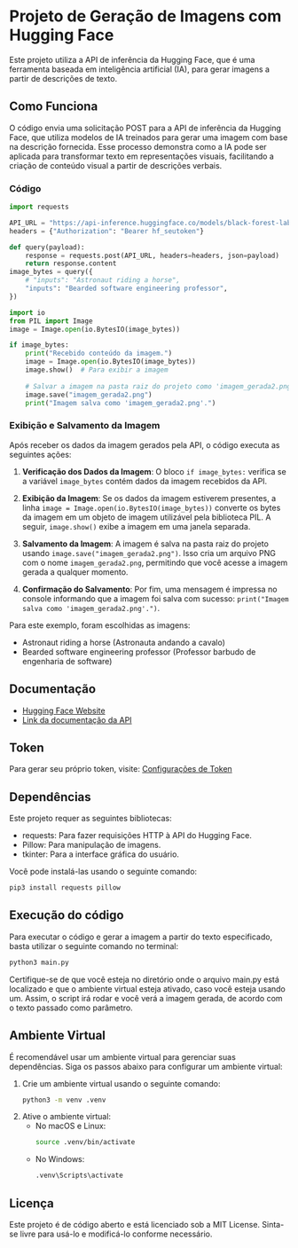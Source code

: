 # Projeto de Geração de Imagens com Hugging Face

Este projeto utiliza a API de inferência da Hugging Face, que é uma ferramenta baseada em inteligência artificial (IA), para gerar imagens a partir de descrições de texto.

## Como Funciona

O código envia uma solicitação POST para a API de inferência da Hugging Face, que utiliza modelos de IA treinados para gerar uma imagem com base na descrição fornecida. Esse processo demonstra como a IA pode ser aplicada para transformar texto em representações visuais, facilitando a criação de conteúdo visual a partir de descrições verbais.

### Código

```python
import requests

API_URL = "https://api-inference.huggingface.co/models/black-forest-labs/FLUX.1-dev"
headers = {"Authorization": "Bearer hf_seutoken"}

def query(payload):
	response = requests.post(API_URL, headers=headers, json=payload)
	return response.content
image_bytes = query({
    # "inputs": "Astronaut riding a horse",
	"inputs": "Bearded software engineering professor",
})

import io
from PIL import Image
image = Image.open(io.BytesIO(image_bytes))

if image_bytes:
    print("Recebido conteúdo da imagem.")
    image = Image.open(io.BytesIO(image_bytes))
    image.show()  # Para exibir a imagem
    
    # Salvar a imagem na pasta raiz do projeto como 'imagem_gerada2.png'
    image.save("imagem_gerada2.png")
    print("Imagem salva como 'imagem_gerada2.png'.")
```

### Exibição e Salvamento da Imagem

Após receber os dados da imagem gerados pela API, o código executa as seguintes ações:

1. **Verificação dos Dados da Imagem**: 
   O bloco `if image_bytes:` verifica se a variável `image_bytes` contém dados da imagem recebidos da API.

2. **Exibição da Imagem**:
   Se os dados da imagem estiverem presentes, a linha `image = Image.open(io.BytesIO(image_bytes))` converte os bytes da imagem em um objeto de imagem utilizável pela biblioteca PIL. A seguir, `image.show()` exibe a imagem em uma janela separada.

3. **Salvamento da Imagem**:
   A imagem é salva na pasta raiz do projeto usando `image.save("imagem_gerada2.png")`. Isso cria um arquivo PNG com o nome `imagem_gerada2.png`, permitindo que você acesse a imagem gerada a qualquer momento.

4. **Confirmação do Salvamento**:
   Por fim, uma mensagem é impressa no console informando que a imagem foi salva com sucesso: `print("Imagem salva como 'imagem_gerada2.png'.")`.

Para este exemplo, foram escolhidas as imagens:
- Astronaut riding a horse (Astronauta andando a cavalo)
- Bearded software engineering professor (Professor barbudo de engenharia de software)

## Documentação
- [Hugging Face Website](https://huggingface.co/)
- [Link da documentação da API](https://huggingface.co/docs/api-inference/tasks/text-to-image?code=python#text-to-image)

## Token
Para gerar seu próprio token, visite: [Configurações de Token](https://huggingface.co/settings/tokens)

## Dependências

Este projeto requer as seguintes bibliotecas:
- requests: Para fazer requisições HTTP à API do Hugging Face.
- Pillow: Para manipulação de imagens.
- tkinter: Para a interface gráfica do usuário.

Você pode instalá-las usando o seguinte comando:

```bash
pip3 install requests pillow
```

## Execução do código

Para executar o código e gerar a imagem a partir do texto especificado, basta utilizar o seguinte comando no terminal:

```bash
python3 main.py
```

Certifique-se de que você esteja no diretório onde o arquivo main.py está localizado e que o ambiente virtual esteja ativado, caso você esteja usando um. Assim, o script irá rodar e você verá a imagem gerada, de acordo com o texto passado como parâmetro.

## Ambiente Virtual

É recomendável usar um ambiente virtual para gerenciar suas dependências. Siga os passos abaixo para configurar um ambiente virtual:

1. Crie um ambiente virtual usando o seguinte comando:
    ```bash
    python3 -m venv .venv
    ```
2. Ative o ambiente virtual:
    - No macOS e Linux:
        ```bash
        source .venv/bin/activate
        ```
    - No Windows:
        ```bash
        .venv\Scripts\activate
        ```

## Licença

Este projeto é de código aberto e está licenciado sob a MIT License. Sinta-se livre para usá-lo e modificá-lo conforme necessário.
